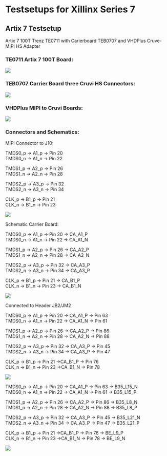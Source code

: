 # Testsetups for Xillinx Series 7

## Artix 7 Testsetup

 Artix 7 100T Trenz TE0711 with Carierboard TEB0707 and VHDPlus Cruve-MIPI HS Adapter
 
 ### TE0711 Artix 7 100T Board:
 
<img src="/images/TE0711.png">

### TEB0707 Carrier Board three Cruvi HS Connectors:

<img src="/images/TEB0707.jpg" >

### VHDPlus MIPI to Cruvi Boards:

<img src="/images/CruviMipi.png">

### Connectors and Schematics:
MIPI Connector to J10:

TMDS0_p -> A1_p -> Pin 20 \
TMDS0_n -> A1_n -> Pin 22 

TMDS1_p -> A2_p -> Pin 26 \
TMDS1_n -> A2_n -> Pin 28 

TMDS2_p -> A3_p -> Pin 32 \
TMDS2_n -> A3_n -> Pin 34 

CLK_p   -> B1_p -> Pin 21 \
CLK_n   -> B1_n -> Pin 23 


<img src="/images/CruviCam.png">


Schematic Carrier Board:

TMDS0_p -> A1_p -> Pin 20 -> CA_A1_P \
TMDS0_n -> A1_n -> Pin 22 -> CA_A1_N 

TMDS1_p -> A2_p -> Pin 26 -> CA_A2_P \
TMDS1_n -> A2_n -> Pin 28 -> CA_A2_N 

TMDS2_p -> A3_p -> Pin 32 -> CA_A3_P \
TMDS2_n -> A3_n -> Pin 34 -> CA_A3_P 

CLK_p   -> B1_p -> Pin 21 -> CA_B1_P \
CLK_n   -> B1_n -> Pin 23 -> CA_B1_N 

<img src="/images/Sche_car.png">

Connected to Header JB2/JM2

TMDS0_p -> A1_p -> Pin 20 -> CA_A1_P -> Pin 63\
TMDS0_n -> A1_n -> Pin 22 -> CA_A1_N -> Pin 61

TMDS1_p -> A2_p -> Pin 26 -> CA_A2_P -> Pin 86\
TMDS1_n -> A2_n -> Pin 28 -> CA_A2_N -> Pin 88

TMDS2_p -> A3_p -> Pin 32 -> CA_A3_P -> Pin 45\
TMDS2_n -> A3_n -> Pin 34 -> CA_A3_P -> Pin 47

CLK_p   -> B1_p -> Pin 21 ->CA_B1_P -> Pin 76\
CLK_n   -> B1_n -> Pin 23 ->CA_B1_N -> Pin 78

<img src="/images/Sche_car2.PNG">

TMDS0_p -> A1_p -> Pin 20 -> CA_A1_P -> Pin 63 -> B35_L15_N\
TMDS0_n -> A1_n -> Pin 22 -> CA_A1_N -> Pin 61 -> B35_L15_P

TMDS1_p -> A2_p -> Pin 26 -> CA_A2_P -> Pin 86 -> B35_L8_N\
TMDS1_n -> A2_n -> Pin 28 -> CA_A2_N -> Pin 88 -> B35_L8_P

TMDS2_p -> A3_p -> Pin 32 -> CA_A3_P -> Pin 45 -> B35_L21_N\
TMDS2_n -> A3_n -> Pin 34 -> CA_A3_P -> Pin 47 -> B35_L21_P

CLK_p   -> B1_p -> Pin 21 ->CA_B1_P -> Pin 76 -> BE_L9_P\
CLK_n   -> B1_n -> Pin 23 ->CA_B1_N -> Pin 78 -> BE_L9_N

<img src="/images/Sche_TE0711.PNG">

